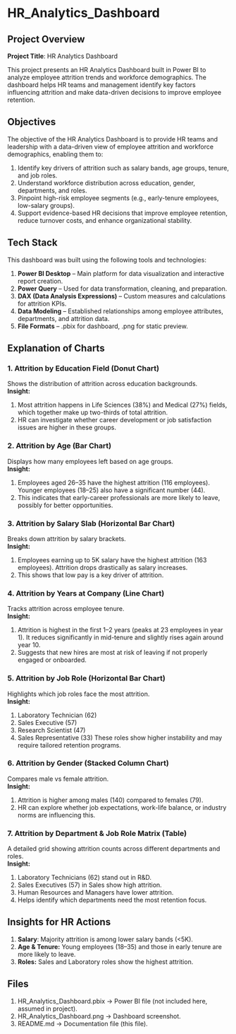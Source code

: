 # HR_Analytics_Dashboard

## Project Overview

**Project Title**: HR Analytics Dashboard

This project presents an HR Analytics Dashboard built in Power BI to analyze employee attrition trends and workforce demographics. The dashboard helps HR teams and management identify key factors influencing attrition and make data-driven decisions to improve employee retention.

## Objectives

The objective of the HR Analytics Dashboard is to provide HR teams and leadership with a data-driven view of employee attrition and workforce demographics, enabling them to:

1. Identify key drivers of attrition such as salary bands, age groups, tenure, and job roles.
2. Understand workforce distribution across education, gender, departments, and roles.
3. Pinpoint high-risk employee segments (e.g., early-tenure employees, low-salary groups).
4. Support evidence-based HR decisions that improve employee retention, reduce turnover costs, and enhance organizational stability.

## Tech Stack

This dashboard was built using the following tools and technologies:

1. **Power BI Desktop** – Main platform for data visualization and interactive report creation.
2. **Power Query** – Used for data transformation, cleaning, and preparation.
3. **DAX (Data Analysis Expressions)** – Custom measures and calculations for attrition KPIs.
4. **Data Modeling** – Established relationships among employee attributes, departments, and attrition data.
5. **File Formats** – .pbix for dashboard, .png for static preview.

## Explanation of Charts

### 1. Attrition by Education Field (Donut Chart)

Shows the distribution of attrition across education backgrounds.  <br />
**Insight:**
1. Most attrition happens in Life Sciences (38%) and Medical (27%) fields, which together make up two-thirds of total attrition.
2. HR can investigate whether career development or job satisfaction issues are higher in these groups.

### 2. Attrition by Age (Bar Chart)

Displays how many employees left based on age groups.  <br />
**Insight:**
1. Employees aged 26–35 have the highest attrition (116 employees). Younger employees (18–25) also have a significant number (44).
2. This indicates that early-career professionals are more likely to leave, possibly for better opportunities.

### 3. Attrition by Salary Slab (Horizontal Bar Chart)

Breaks down attrition by salary brackets.  <br />
**Insight:**
1. Employees earning up to 5K salary have the highest attrition (163 employees). Attrition drops drastically as salary increases.
2. This shows that low pay is a key driver of attrition.

### 4. Attrition by Years at Company (Line Chart)

Tracks attrition across employee tenure.  <br />
**Insight:** 
1. Attrition is highest in the first 1–2 years (peaks at 23 employees in year 1). It reduces significantly in mid-tenure and slightly rises again around year 10.
2. Suggests that new hires are most at risk of leaving if not properly engaged or onboarded.

### 5. Attrition by Job Role (Horizontal Bar Chart)

Highlights which job roles face the most attrition.  <br />
**Insight:**
1. Laboratory Technician (62)
2. Sales Executive (57)
3. Research Scientist (47)
4. Sales Representative (33)
These roles show higher instability and may require tailored retention programs.

### 6. Attrition by Gender (Stacked Column Chart)

Compares male vs female attrition.  <br />
**Insight:**
1. Attrition is higher among males (140) compared to females (79).
2. HR can explore whether job expectations, work-life balance, or industry norms are influencing this.

### 7. Attrition by Department & Job Role Matrix (Table)

A detailed grid showing attrition counts across different departments and roles.  <br />
**Insight:**
1. Laboratory Technicians (62) stand out in R&D.
2. Sales Executives (57) in Sales show high attrition.
3. Human Resources and Managers have lower attrition.
4. Helps identify which departments need the most retention focus.

## Insights for HR Actions

1. **Salary**: Majority attrition is among lower salary bands (<5K).
2. **Age & Tenure:** Young employees (18–35) and those in early tenure are more likely to leave.
3. **Roles:** Sales and Laboratory roles show the highest attrition.

## Files

1. HR_Analytics_Dashboard.pbix → Power BI file (not included here, assumed in project).
2. HR_Analytics_Dashboard.png → Dashboard screenshot.
3. README.md → Documentation file (this file).    
